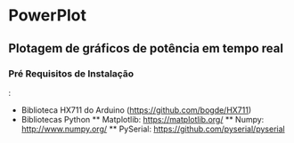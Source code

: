# <h1> PowerPlot </h1>
<h2> Plotagem de gráficos de potência em tempo real </h2>

<h3> Pré Requisitos de Instalação </h3>: 

* Biblioteca HX711 do Arduino (https://github.com/bogde/HX711)
* Bibliotecas Python
** Matplotlib: https://matplotlib.org/
** Numpy: http://www.numpy.org/
** PySerial: https://github.com/pyserial/pyserial


